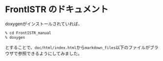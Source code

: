 # FrontISTR のドキュメント

doxygenがインストールされていれば、

```txt
% cd FrontISTR_manual
% doxygen
```

とすることで、`doc/html/index.html`から`markdown_files`以下のファイルがブラウザで参照できるようにしてみました。
